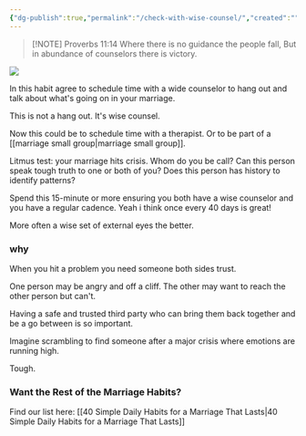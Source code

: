 ```yaml
---
{"dg-publish":true,"permalink":"/check-with-wise-counsel/","created":"","updated":""}
---
```



> [!NOTE] Proverbs 11:14
> Where there is no guidance the people fall,
> But in abundance of counselors there is victory.

![](https://res.cloudinary.com/dt9hlo5sw/image/upload/c_scale,w_1080/v1678911732/obsidian/image_iimm3k.png)

In this habit agree to schedule time with a wide counselor to hang out and talk about what's going on in your marriage. 

This is not a hang out. It's wise counsel. 

Now this could be to schedule time with a therapist. Or to be part of a [[marriage small group\|marriage small group]]. 

Litmus test: your marriage hits crisis. Whom do you be call?  Can this person speak tough truth to one or both of you?  Does this person has history to identify patterns?

Spend this 15-minute or more ensuring you both have a wise counselor and you have a regular cadence. Yeah i think once every 40 days is great!  

More often a wise set of external eyes the better. 

<div class="convertful-202420"></div>

### why
When you hit a problem you need someone both sides trust. 

One person may be angry and off a cliff. The other may want to reach the other person but can't. 

Having a safe and trusted third party who can bring them back together and be a go between is so important. 

Imagine scrambling to find someone after a major crisis where emotions are running high. 

Tough. 


### Want the Rest of the Marriage Habits?
Find our list here:  [[40 Simple Daily Habits for a Marriage That Lasts\|40 Simple Daily Habits for a Marriage That Lasts]]
  
<!-- HTML Meta Tags --> <title>Check with Wise Counsel</title> <meta name="description" content="Why you should always have a regular check in with wise counsel "> <!-- Facebook Meta Tags --> <meta property="og:url" content="https://themarriagehabit.com/check-with-wise-counsel/"> <meta property="og:type" content="website"> <meta property="og:title" content="Check with Wise Counsel"> <meta property="og:description" content="Why you should always have a regular check in with wise counsel "> <meta property="og:image" content="https://res.cloudinary.com/dt9hlo5sw/image/upload/c_scale,w_1080/v1678911732/obsidian/image_iimm3k.png"> <!-- Twitter Meta Tags --> <meta name="twitter:card" content="summary_large_image"> <meta property="twitter:domain" content="themarriagehabit.com"> <meta property="twitter:url" content="https://themarriagehabit.com/check-with-wise-counsel/"> <meta name="twitter:title" content="Check with Wise Counsel"> <meta name="twitter:description" content="Why you should always have a regular check in with wise counsel "> <meta name="twitter:image" content="https://res.cloudinary.com/dt9hlo5sw/image/upload/c_scale,w_1080/v1678911732/obsidian/image_iimm3k.png"> <!-- Meta Tags Generated via https://www.opengraph.xyz -->